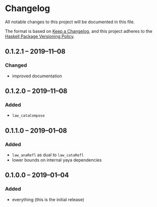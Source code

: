 # Changelog
All notable changes to this project will be documented in this file.

The format is based on [Keep a Changelog](https://keepachangelog.com/en/1.0.0/),
and this project adheres to the [Haskell Package Versioning Policy](https://pvp.haskell.org/).

## 0.1.2.1 – 2019–11–08
### Changed
- improved documentation

## 0.1.2.0 – 2019–11–08
### Added
- `law_cataCompose`

## 0.1.1.0 – 2019–01–08
### Added
- `law_anaRefl` as dual to `law_cataRefl`
- lower bounds on internal yaya dependencies

## 0.1.0.0 – 2019–01–04
### Added
- everything (this is the initial release)
